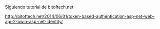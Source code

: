 Siguiendo tutorial de bitoftech.net

http://bitoftech.net/2014/06/01/token-based-authentication-asp-net-web-api-2-owin-asp-net-identity/
